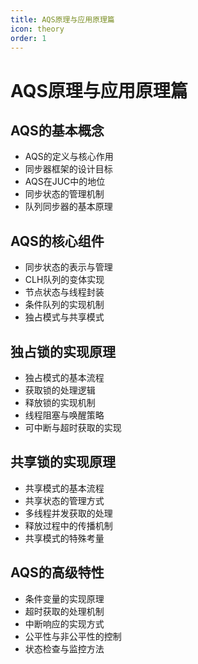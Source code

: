 ```yaml
---
title: AQS原理与应用原理篇
icon: theory
order: 1
---
```


# AQS原理与应用原理篇

## AQS的基本概念

- AQS的定义与核心作用
- 同步器框架的设计目标
- AQS在JUC中的地位
- 同步状态的管理机制
- 队列同步器的基本原理

## AQS的核心组件

- 同步状态的表示与管理
- CLH队列的变体实现
- 节点状态与线程封装
- 条件队列的实现机制
- 独占模式与共享模式

## 独占锁的实现原理

- 独占模式的基本流程
- 获取锁的处理逻辑
- 释放锁的实现机制
- 线程阻塞与唤醒策略
- 可中断与超时获取的实现

## 共享锁的实现原理

- 共享模式的基本流程
- 共享状态的管理方式
- 多线程并发获取的处理
- 释放过程中的传播机制
- 共享模式的特殊考量

## AQS的高级特性

- 条件变量的实现原理
- 超时获取的处理机制
- 中断响应的实现方式
- 公平性与非公平性的控制
- 状态检查与监控方法
